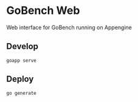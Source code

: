 # GoBench Web
Web interface for GoBench running on Appengine

## Develop
```
goapp serve
```

## Deploy
```
go generate
```
